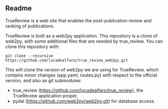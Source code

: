 ## Readme

TrueReview is a web site that enables the post-publication review and ranking of publications. 

TrueReview is built as a web2py application.  This repository is a clone of web2py, with some additional files that are needed by true_review.  You can clone this repository with: 

    git clone --recursive https://github.com/lucadealfaro/true_review_web2py.git

This will clone the version of web2py we are using for TrueReview, which contains minor changes (app.yaml, routes.py) with respect to the official version, and also as git submodules:

- true_review (https://github.com/lucadealfaro/true_review), the TrueReview application proper,
- pydal (https://github.com/web2py/web2py.git) for database access.
